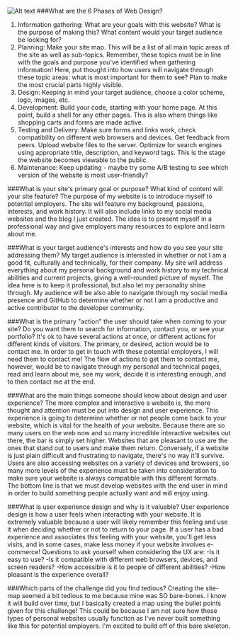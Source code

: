 ![Alt text](/phase-0/week-2/imgs/site-map.png)
###What are the 6 Phases of Web Design?
1. Information gathering: What are your goals with this website? What is the purpose of making this? What content would your target audience be looking for?
2. Planning: Make your site map. This will be a list of all main topic areas of the site as well as sub-topics. Remember, these topics must be in line with the goals and purpose you've identified when gathering information! Here, put thought into how users will navigate through these topic areas: what is most important for them to see? Plan to make the most crucial parts highly visible.
3. Design: Keeping in mind your target audience, choose a color scheme, logo, images, etc.
4. Development: Build your code, starting with your home page. At this point, build a shell for any other pages. This is also where things like shopping carts and forms are made active.
5. Testing and Delivery: Make sure forms and links work, check compatibility on different web browsers and devices. Get feedback from peers. Upload website files to the server. Optimize for search engines using appropriate title, description, and keyword tags. This is the stage the website becomes viewable to the public.
6. Maintenance: Keep updating - maybe try some A/B testing to see which version of the website is most user-friendly?

###What is your site's primary goal or purpose? What kind of content will your site feature?
The purpose of my website is to introduce myself to potential employers. The site will feature my background, passions, interests, and work history. It will also include links to my social media websites and the blog I just created. The idea is to present myself in a professional way and give employers many resources to explore and learn about me.

###What is your target audience's interests and how do you see your site addressing them?
My target audience is interested in whether or not I am a good fit, culturally and technically, for their company. My site will address everything about my personal background and work history to my technical abilities and current projects, giving a well-rounded picture of myself. The idea here is to keep it professional, but also let my personality shine through. My audience will be also able to navigate through my social media presence and GitHub to determine whether or not I am a productive and active contributor to the developer community.

###What is the primary "action" the user should take when coming to your site? Do you want them to search for information, contact you, or see your portfolio? It's ok to have several actions at once, or different actions for different kinds of visitors.
The primary, or desired, action would be to contact me. In order to get in touch with these potential employers, I will need them to contact me! The flow of actions to get them to contact me, however, would be to navigate through my personal and technical pages, read and learn about me, see my work, decide it is interesting enough, and to then contact me at the end.

###What are the main things someone should know about design and user experience?
The more complex and interactive a website is, the more thought and attention must be put into design and user experience. This experience is going to determine whether or not people come back to your website, which is vital for the health of your website. Because there are so many users on the web now and so many incredible interactive websites out there, the bar is simply set higher. Websites that are pleasant to use are the ones that stand out to users and make them return. Conversely, if a website is just plain difficult and frustrating to navigate, there's no way it'll survive. Users are also accessing websites on a variety of devices and browsers, so many more levels of the experience must be taken into consideration to make sure your website is always compatible with this different formats. The bottom line is that we must develop websites with the end user in mind in order to build something people actually want and will enjoy using.

###What is user experience design and why is it valuable?
User experience design is how a user feels when interacting with your website. It is extremely valuable because a user will likely remember this feeling and use it when deciding whether or not to return to your page. If a user has a bad experience and associates this feeling with  your website, you'll get less visits, and in some cases, make less money if your website involves e-commerce! Questions to ask yourself when considering the UX are:
-Is it easy to use?
-Is it compatible with different web browsers, devices, and screen readers?
-How accessible is it to people of different abilities?
-How pleasant is the experience overall?

###Which parts of the challenge did you find tedious?
Creating the site-map seemed a bit tedious to me because mine was SO bare-bones. I know it will build over time, but I basically created a map using the bullet points given for this challenge! This could be because I am not sure how these types of personal websites usually function as I've never built something like this for potential employers. I'm excited to build off of this bare skeleton.